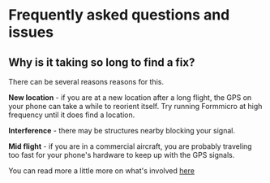 
# Frequently asked questions and issues

## Why is it taking so long to find a fix?

There can be several reasons reasons for this.

**New location** - if you are at a new location after a long flight, the GPS on your phone can take a while to reorient itself. Try running Formmicro at high frequency until it does find a location.

**Interference** - there may be structures nearby blocking your signal.

**Mid flight** - if you are in a commercial aircraft, you are probably traveling too fast for your phone's hardware to keep up with the GPS signals.

You can read more a little more on what's involved [here](gps-fix-details.html)
